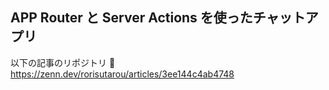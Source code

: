 ## APP Router と Server Actions を使ったチャットアプリ

以下の記事のリポジトリ 🦤
https://zenn.dev/rorisutarou/articles/3ee144c4ab4748
